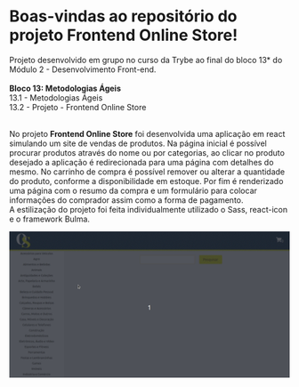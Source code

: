 # Boas-vindas ao repositório do projeto Frontend Online Store!

Projeto desenvolvido em grupo no curso da Trybe ao final do bloco 13* do Módulo 2 - Desenvolvimento Front-end.<br><br>
<strong>Bloco 13: Metodologias Ágeis</strong><br>
 13.1 - Metodologias Ágeis<br>
 13.2 - Projeto - Frontend Online Store<br><br>

No projeto <strong>Frontend Online Store</strong> foi desenvolvida uma aplicação em react simulando um site de vendas de produtos. Na página inicial é possível procurar produtos através do nome ou por categorias, ao clicar no produto desejado a aplicação é redirecionada para uma página com detalhes do mesmo. No carrinho de compra é possível remover ou alterar a quantidade do produto, conforme a disponibilidade em estoque. Por fim é renderizado uma página com o resumo da compra e um formulário para colocar informações do comprador assim como a forma de pagamento.<br>
A estilização do projeto foi feita individualmente utilizado o Sass, react-icon e o framework Bulma.

![online-store](online-store.gif)
